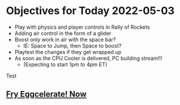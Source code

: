 # Objectives for Today 2022-05-03

- Play with physics and player controls in Rally of Rockets
- Adding air control in the form of a glider
- Boost only work in air with the space bar?
  - IE: Space to Jump, then Space to boost?
- Playtest the changes if they get wrapped up
- As soon as the CPU Cooler is delivered, PC building stream!!!
  - (Expecting to start 1pm to 4pm ET)

Test
## [Fry Eggcelerate! Now](https://store.steampowered.com/app/1902100/Winter_Eggspansion_for_Eggcelerate/)
